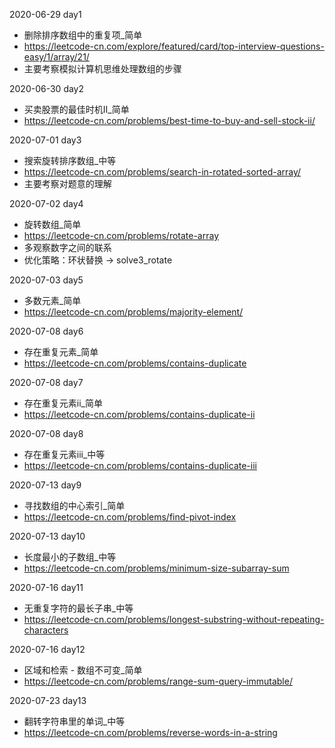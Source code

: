 2020-06-29 day1
 - 删除排序数组中的重复项_简单
 - https://leetcode-cn.com/explore/featured/card/top-interview-questions-easy/1/array/21/
 - 主要考察模拟计算机思维处理数组的步骤
 
2020-06-30 day2
 - 买卖股票的最佳时机II_简单
 - https://leetcode-cn.com/problems/best-time-to-buy-and-sell-stock-ii/
 
2020-07-01 day3
 - 搜索旋转排序数组_中等
 - https://leetcode-cn.com/problems/search-in-rotated-sorted-array/
 - 主要考察对题意的理解
 
2020-07-02 day4
 - 旋转数组_简单
 - https://leetcode-cn.com/problems/rotate-array
 - 多观察数字之间的联系
 - 优化策略：环状替换 -> solve3_rotate

2020-07-03 day5
 - 多数元素_简单
 - https://leetcode-cn.com/problems/majority-element/
 
2020-07-08 day6
 - 存在重复元素_简单
 - https://leetcode-cn.com/problems/contains-duplicate
 
2020-07-08 day7
 - 存在重复元素ii_简单
 - https://leetcode-cn.com/problems/contains-duplicate-ii
 
2020-07-08 day8
 - 存在重复元素iii_中等
 - https://leetcode-cn.com/problems/contains-duplicate-iii
 
2020-07-13 day9
 - 寻找数组的中心索引_简单
 - https://leetcode-cn.com/problems/find-pivot-index

2020-07-13 day10
 - 长度最小的子数组_中等
 - https://leetcode-cn.com/problems/minimum-size-subarray-sum
 
2020-07-16 day11
 - 无重复字符的最长子串_中等
 - https://leetcode-cn.com/problems/longest-substring-without-repeating-characters

2020-07-16 day12
 - 区域和检索 - 数组不可变_简单
 - https://leetcode-cn.com/problems/range-sum-query-immutable/

2020-07-23 day13
 - 翻转字符串里的单词_中等
 - https://leetcode-cn.com/problems/reverse-words-in-a-string